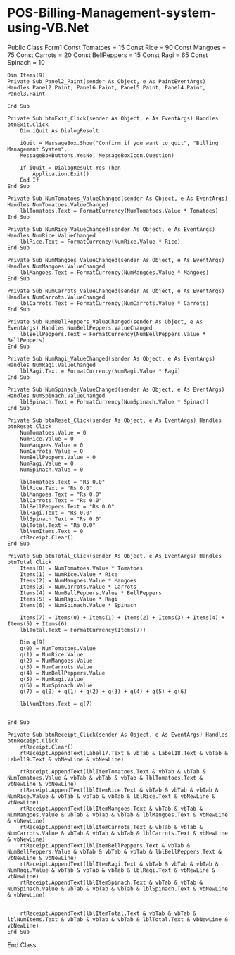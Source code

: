# POS-Billing-Management-system-using-VB.Net

Public Class Form1
    Const Tomatoes = 15
    Const Rice = 90
    Const Mangoes = 75
    Const Carrots = 20
    Const BellPeppers = 15
    Const Ragi = 65
    Const Spinach = 10

    Dim Items(9)
    Private Sub Panel2_Paint(sender As Object, e As PaintEventArgs) Handles Panel2.Paint, Panel6.Paint, Panel5.Paint, Panel4.Paint, Panel3.Paint

    End Sub

    Private Sub btnExit_Click(sender As Object, e As EventArgs) Handles btnExit.Click
        Dim iQuit As DialogResult

        iQuit = MessageBox.Show("Confirm if you want to quit", "Billing Management System",
        MessageBoxButtons.YesNo, MessageBoxIcon.Question)

        If iQuit = DialogResult.Yes Then
            Application.Exit()
        End If
    End Sub

    Private Sub NumTomatoes_ValueChanged(sender As Object, e As EventArgs) Handles NumTomatoes.ValueChanged
        lblTomatoes.Text = FormatCurrency(NumTomatoes.Value * Tomatoes)
    End Sub

    Private Sub NumRice_ValueChanged(sender As Object, e As EventArgs) Handles NumRice.ValueChanged
        lblRice.Text = FormatCurrency(NumRice.Value * Rice)
    End Sub

    Private Sub NumMangoes_ValueChanged(sender As Object, e As EventArgs) Handles NumMangoes.ValueChanged
        lblMangoes.Text = FormatCurrency(NumMangoes.Value * Mangoes)
    End Sub

    Private Sub NumCarrots_ValueChanged(sender As Object, e As EventArgs) Handles NumCarrots.ValueChanged
        lblCarrots.Text = FormatCurrency(NumCarrots.Value * Carrots)
    End Sub

    Private Sub NumBellPeppers_ValueChanged(sender As Object, e As EventArgs) Handles NumBellPeppers.ValueChanged
        lblBellPeppers.Text = FormatCurrency(NumBellPeppers.Value * BellPeppers)
    End Sub

    Private Sub NumRagi_ValueChanged(sender As Object, e As EventArgs) Handles NumRagi.ValueChanged
        lblRagi.Text = FormatCurrency(NumRagi.Value * Ragi)
    End Sub

    Private Sub NumSpinach_ValueChanged(sender As Object, e As EventArgs) Handles NumSpinach.ValueChanged
        lblSpinach.Text = FormatCurrency(NumSpinach.Value * Spinach)
    End Sub

    Private Sub btnReset_Click(sender As Object, e As EventArgs) Handles btnReset.Click
        NumTomatoes.Value = 0
        NumRice.Value = 0
        NumMangoes.Value = 0
        NumCarrots.Value = 0
        NumBellPeppers.Value = 0
        NumRagi.Value = 0
        NumSpinach.Value = 0

        lblTomatoes.Text = "Rs 0.0"
        lblRice.Text = "Rs 0.0"
        lblMangoes.Text = "Rs 0.0"
        lblCarrots.Text = "Rs 0.0"
        lblBellPeppers.Text = "Rs 0.0"
        lblRagi.Text = "Rs 0.0"
        lblSpinach.Text = "Rs 0.0"
        lblTotal.Text = "Rs 0.0"
        lblNumItems.Text = 0
        rtReceipt.Clear()
    End Sub

    Private Sub btnTotal_Click(sender As Object, e As EventArgs) Handles btnTotal.Click
        Items(0) = NumTomatoes.Value * Tomatoes
        Items(1) = NumRice.Value * Rice
        Items(2) = NumMangoes.Value * Mangoes
        Items(3) = NumCarrots.Value * Carrots
        Items(4) = NumBellPeppers.Value * BellPeppers
        Items(5) = NumRagi.Value * Ragi
        Items(6) = NumSpinach.Value * Spinach

        Items(7) = Items(0) + Items(1) + Items(2) + Items(3) + Items(4) + Items(5) + Items(6)
        lblTotal.Text = FormatCurrency(Items(7))

        Dim q(9)
        q(0) = NumTomatoes.Value
        q(1) = NumRice.Value
        q(2) = NumMangoes.Value
        q(3) = NumCarrots.Value
        q(4) = NumBellPeppers.Value
        q(5) = NumRagi.Value
        q(6) = NumSpinach.Value
        q(7) = q(0) + q(1) + q(2) + q(3) + q(4) + q(5) + q(6)

        lblNumItems.Text = q(7)


    End Sub

    Private Sub btnReceipt_Click(sender As Object, e As EventArgs) Handles btnReceipt.Click
        rtReceipt.Clear()
        rtReceipt.AppendText(Label17.Text & vbTab & Label18.Text & vbTab & Label19.Text & vbNewLine & vbNewLine)

        rtReceipt.AppendText(lblItemTomatoes.Text & vbTab & vbTab & NumTomatoes.Value & vbTab & vbTab & vbTab & lblTomatoes.Text & vbNewLine & vbNewLine)
        rtReceipt.AppendText(lblItemRice.Text & vbTab & vbTab & vbTab & NumRice.Value & vbTab & vbTab & vbTab & lblRice.Text & vbNewLine & vbNewLine)
        rtReceipt.AppendText(lblItemMangoes.Text & vbTab & vbTab & NumMangoes.Value & vbTab & vbTab & vbTab & lblMangoes.Text & vbNewLine & vbNewLine)
        rtReceipt.AppendText(lblItemCarrots.Text & vbTab & vbTab & NumCarrots.Value & vbTab & vbTab & vbTab & lblCarrots.Text & vbNewLine & vbNewLine)
        rtReceipt.AppendText(lblItemBellPeppers.Text & vbTab & NumBellPeppers.Value & vbTab & vbTab & vbTab & lblBellPeppers.Text & vbNewLine & vbNewLine)
        rtReceipt.AppendText(lblItemRagi.Text & vbTab & vbTab & vbTab & NumRagi.Value & vbTab & vbTab & vbTab & lblRagi.Text & vbNewLine & vbNewLine)
        rtReceipt.AppendText(lblItemSpinach.Text & vbTab & vbTab & NumSpinach.Value & vbTab & vbTab & vbTab & lblSpinach.Text & vbNewLine & vbNewLine)


        rtReceipt.AppendText(lblItemTotal.Text & vbTab & vbTab & lblNumItems.Text & vbTab & vbTab & vbTab & lblTotal.Text & vbNewLine & vbNewLine)
    End Sub
End Class
